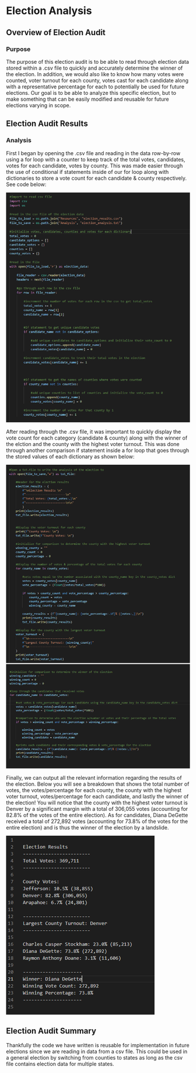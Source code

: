 # Election Analysis

## Overview of Election Audit

### Purpose
The purpose of this election audit is to be able to read through election data stored within a .csv file to quickly and accurately determine the winner of the election. In addition, we would also like to know how many votes were counted, voter turnout for each county, votes cast for each candidate along with a representative percentage for each to potentially be used for future elections. Our goal is to be able to analyze this specific election, but to make something that can be easily modified and reusable for future elections varying in scope.


## Election Audit Results

### Analysis

First I began by opening the .csv file and reading in the data row-by-row using a for loop with a counter to keep track of the total votes, candidates, votes for each candidate, votes by county. This was made easier through the use of conditional if statements inside of our for loop along with dictionaries to store a vote count for each candidate & county respectively. See code below:

![csv_reader_code](https://github.com/brand0j/Election-Analysis/blob/main/Resources/csv_reader_code.PNG)

After reading through the .csv file, it was important to quickly display the vote count for each category (candidate & county) along with the winner of the elction and the county with the highest voter turnout. This was done through another comparison if statement inside a for loop that goes through the stored values of each dictionary as shown below:

![county_votes](https://github.com/brand0j/Election-Analysis/blob/main/Resources/county_votes.PNG)
![candidate_votes](https://github.com/brand0j/Election-Analysis/blob/main/Resources/candidate_votes.PNG)

Finally, we can output all the relevant information regarding the results of the election. Below you will see a breakdown that shows the total number of votes, the votes/percentage for each county, the county with the highest voter turnout, votes/percentage for each candidate, and lastly the winner of the election! You will notice that the county with the highest voter turnout is Denver by a significant margin with a total of 306,055 votes (accounting for 82.8% of the votes of the entire election). As for candidates, Diana DeGette received a total of 272,892 votes (accounting for 73.8% of the votes for the entire election) and is thus the winner of the election by a landslide.

![election_results](https://github.com/brand0j/Election-Analysis/blob/main/Resources/election_results.PNG)

## Election Audit Summary

Thankfully the code we have written is reusable for implementation in future elections since we are reading in data from a csv file. 
This could be used in a general election by switching from counties to states as long as the csv file contains election data for multiple states. 
